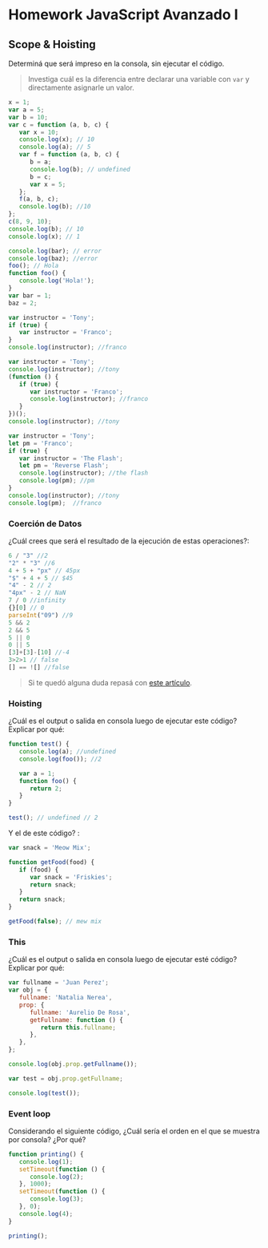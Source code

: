 # Homework JavaScript Avanzado I

## Scope & Hoisting

Determiná que será impreso en la consola, sin ejecutar el código.

> Investiga cuál es la diferencia entre declarar una variable con `var` y directamente asignarle un valor.

```javascript
x = 1;
var a = 5; 
var b = 10;
var c = function (a, b, c) {
   var x = 10;
   console.log(x); // 10
   console.log(a); // 5
   var f = function (a, b, c) {
      b = a;
      console.log(b); // undefined
      b = c;
      var x = 5;
   };
   f(a, b, c);
   console.log(b); //10
};
c(8, 9, 10); 
console.log(b); // 10
console.log(x); // 1
```

```javascript
console.log(bar); // error
console.log(baz); //error
foo(); // Hola
function foo() {
   console.log('Hola!');
}
var bar = 1;
baz = 2;
```

```javascript
var instructor = 'Tony';
if (true) {
   var instructor = 'Franco';
}
console.log(instructor); //franco
```

```javascript
var instructor = 'Tony';
console.log(instructor); //tony
(function () {
   if (true) {
      var instructor = 'Franco';
      console.log(instructor); //franco
   }
})();
console.log(instructor); //tony
```

```javascript
var instructor = 'Tony';
let pm = 'Franco';
if (true) {
   var instructor = 'The Flash';
   let pm = 'Reverse Flash';
   console.log(instructor); //the flash
   console.log(pm); //pm
}
console.log(instructor); //tony
console.log(pm);  //franco
```

### Coerción de Datos

¿Cuál crees que será el resultado de la ejecución de estas operaciones?:

```javascript
6 / "3" //2
"2" * "3" //6
4 + 5 + "px" // 45px
"$" + 4 + 5 // $45
"4" - 2 // 2
"4px" - 2 // NaN
7 / 0 //infinity
{}[0] // 0
parseInt("09") //9
5 && 2 
2 && 5
5 || 0
0 || 5
[3]+[3]-[10] //-4
3>2>1 // false
[] == ![] //false
```

> Si te quedó alguna duda repasá con [este artículo](http://javascript.info/tutorial/object-conversion).

### Hoisting

¿Cuál es el output o salida en consola luego de ejecutar este código? Explicar por qué:

```javascript
function test() {
   console.log(a); //undefined
   console.log(foo()); //2 

   var a = 1; 
   function foo() {
      return 2;
   }
}

test(); // undefined // 2
```

Y el de este código? :

```javascript
var snack = 'Meow Mix';

function getFood(food) {
   if (food) {
      var snack = 'Friskies';
      return snack;
   }
   return snack;
}

getFood(false); // mew mix
```

### This

¿Cuál es el output o salida en consola luego de ejecutar esté código? Explicar por qué:

```javascript
var fullname = 'Juan Perez';
var obj = {
   fullname: 'Natalia Nerea',
   prop: {
      fullname: 'Aurelio De Rosa',
      getFullname: function () {
         return this.fullname;
      },
   },
};

console.log(obj.prop.getFullname());

var test = obj.prop.getFullname;

console.log(test());
```

### Event loop

Considerando el siguiente código, ¿Cuál sería el orden en el que se muestra por consola? ¿Por qué?

```javascript
function printing() {
   console.log(1);
   setTimeout(function () {
      console.log(2);
   }, 1000);
   setTimeout(function () {
      console.log(3);
   }, 0);
   console.log(4);
}

printing();
```

